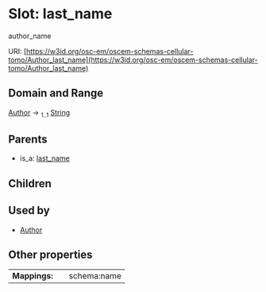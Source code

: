 
# Slot: last_name

author_name

URI: [https://w3id.org/osc-em/oscem-schemas-cellular-tomo/Author_last_name](https://w3id.org/osc-em/oscem-schemas-cellular-tomo/Author_last_name)


## Domain and Range

[Author](Author.md) &#8594;  <sub>1..1</sub> [String](types/String.md)

## Parents

 *  is_a: [last_name](last_name.md)

## Children


## Used by

 * [Author](Author.md)

## Other properties

|  |  |  |
| --- | --- | --- |
| **Mappings:** | | schema:name |